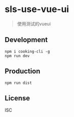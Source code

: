 # sls-use-vue-ui
> 使用测试的vueui

## Development

```shell
npm i cooking-cli -g
npm run dev
```

## Production
```
npm run dist
```

## License
ISC
